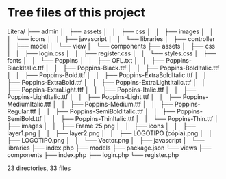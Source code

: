 # Tree files of this project

Litera/
├── admin
│   ├── assets
│   │   ├── css
│   │   ├── images
│   │   │   └── icons
│   │   ├── javascript
│   │   └── libraries
│   ├── controller
│   ├── model
│   └── view
│       └── components
├── assets
│   ├── css
│   │   ├── login.css
│   │   ├── register.css
│   │   └── styles.css
│   ├── fonts
│   │   └── Poppins
│   │       ├── OFL.txt
│   │       ├── Poppins-BlackItalic.ttf
│   │       ├── Poppins-Black.ttf
│   │       ├── Poppins-BoldItalic.ttf
│   │       ├── Poppins-Bold.ttf
│   │       ├── Poppins-ExtraBoldItalic.ttf
│   │       ├── Poppins-ExtraBold.ttf
│   │       ├── Poppins-ExtraLightItalic.ttf
│   │       ├── Poppins-ExtraLight.ttf
│   │       ├── Poppins-Italic.ttf
│   │       ├── Poppins-LightItalic.ttf
│   │       ├── Poppins-Light.ttf
│   │       ├── Poppins-MediumItalic.ttf
│   │       ├── Poppins-Medium.ttf
│   │       ├── Poppins-Regular.ttf
│   │       ├── Poppins-SemiBoldItalic.ttf
│   │       ├── Poppins-SemiBold.ttf
│   │       ├── Poppins-ThinItalic.ttf
│   │       └── Poppins-Thin.ttf
│   ├── images
│   │   ├── Frame 25.png
│   │   ├── icons
│   │   ├── layer1.png
│   │   ├── layer2.png
│   │   ├── LOGOTIPO (cópia).png
│   │   ├── LOGOTIPO.png
│   │   └── Vector.png
│   ├── javascript
│   └── libraries
├── index.php
├── models
├── package.json
└── views
    ├── components
    ├── index.php
    ├── login.php
    └── register.php

23 directories, 33 files